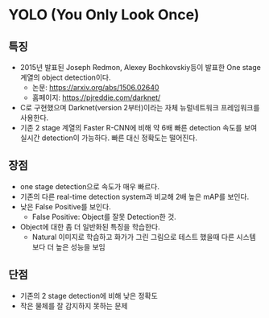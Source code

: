 # YOLO (You Only Look Once)
## 특징
- 2015년 발표된 Joseph Redmon, Alexey Bochkovskiy등이 발표한 One stage 계열의 object detection이다.
    - 논문: https://arxiv.org/abs/1506.02640
    - 홈페이지: https://pjreddie.com/darknet/
- C로 구현했으며 Darknet(version 2부터)이라는 자체 뉴럴네트워크 프레임워크를 사용한다.
- 기존 2 stage 계열의 Faster R-CNN에 비해 약 6배 빠른 detection 속도를 보여 실시간 detection이 가능하다. 빠른 대신 정확도는 떨어진다.


## 장점
- one stage detection으로 속도가 매우 빠르다.
- 기존의 다른 real-time detection system과 비교해 2배 높은 mAP를 보인다.
- 낮은 False Positive를 보인다.
    - False Positive: Object를 잘못 Detection한 것.
- Object에 대한 좀 더 일반화된 특징을 학습한다.
    - Natural 이미지로 학습하고 화가가 그린 그림으로 테스트 했을때 다른 시스템보다 더 높은 성능을 보임

## 단점
- 기존의 2 stage detection에 비해 낮은 정확도
- 작은 물체를 잘 감지하지 못하는 문제



